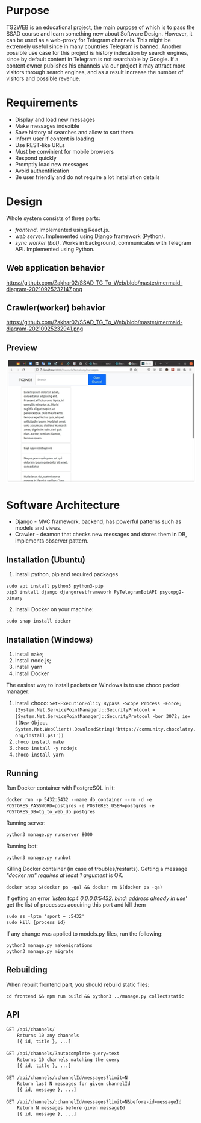 # Purpose

TG2WEB is an educational project, the main purpose of which is to pass the SSAD course and
learn something new about Software Design. However, it can be used as a web-proxy for
Telegram channels. This might be extremely useful since in many countries Telegram is banned.
Another possible use case for this project is history indexation by search engines, since by
default content in Telegram is not searchable by Google. If a content owner publishes his
channels via our project it may attract more visitors through search engines, and as a result
increase the number of visitors and possible revenue.

# Requirements

* Display and load new messages
* Make messages indexible
* Save history of searches and allow to sort them
* Inform user if content is loading
* Use REST-like URLs
* Must be convinient for mobile browsers
* Respond quickly
* Promptly load new messages
* Avoid authentification
* Be user friendly and do not require a lot installation details 

# Design

Whole system consists of three parts:

 * *frontend*. Implemented using React.js.
 * *web server*. Implemented using Django framework (Python).
 * *sync worker (bot)*. Works in background, communicates with Telegram API. Implemented using Python.<br />
## Web application behavior<br />
https://github.com/Zakhar02/SSAD_TG_To_Web/blob/master/mermaid-diagram-20210925232147.png
## Crawler(worker) behavior<br />
https://github.com/Zakhar02/SSAD_TG_To_Web/blob/master/mermaid-diagram-20210925232941.png

## Preview<br />
![front](https://github.com/Zakhar02/SSAD_TG_To_Web/blob/master/photo_2021-09-25_23-43-32.jpg)

# Software Architecture 

* Django - MVC framework, backend, has powerful patterns such as models and views.
* Crawler - deamon that checks new messages and stores them in DB, implements observer pattern.

## Installation (Ubuntu)
1. Install python, pip and required packages
```shell
sudo apt install python3 python3-pip
pip3 install django djangorestframework PyTelegramBotAPI psycopg2-binary
```
2. Install Docker on your machine:
```shell
sudo snap install docker
```
## Installation (Windows)

1) install `make`;
2) install node.js;
3) install yarn
4) install Docker

The easiest way to install packets on Windows is to use choco packet manager:

1) install choco: `Set-ExecutionPolicy Bypass -Scope Process -Force; [System.Net.ServicePointManager]::SecurityProtocol = [System.Net.ServicePointManager]::SecurityProtocol -bor 3072; iex ((New-Object System.Net.WebClient).DownloadString('https://community.chocolatey.org/install.ps1'))`
2) `choco install make`
3) `choco install -y nodejs`
4) `choco install yarn`


## Running
Run Docker container with PostgreSQL in it:
```shell
docker run -p 5432:5432 --name db_container --rm -d -e POSTGRES_PASSWORD=postgres -e POSTGRES_USER=postgres -e POSTGRES_DB=tg_to_web_db postgres
```
Running server: 
```shell
python3 manage.py runserver 8000
```
Running bot:
```shell
python3 manage.py runbot
```
Killing Docker container (in case of troubles/restarts). Getting a message
*"docker rm" requires at least 1 argument* is OK.
```shell
docker stop $(docker ps -qa) && docker rm $(docker ps -qa)
```
If getting an error *'listen tcp4 0.0.0.0:5432: bind: address already in use'*
get the list of processes acquiring this port and kill them
```shell
sudo ss -lptn 'sport = :5432'
sudo kill {process id}
```
If any change was applied to models.py files, run the following:
```shell
python3 manage.py makemigrations
python3 manage.py migrate
```
## Rebuilding
When rebuilt frontend part, you should rebuild static files:
```shell
cd frontend && npm run build && python3 ../manage.py collectstatic
```

## API
```
GET /api/channels/
    Returns 10 any channels
    [{ id, title }, ...]

GET /api/channels/?autocomplete-query=text
    Returns 10 channels matching the query
    [{ id, title }, ...]

GET /api/channels/:channelId/messages?limit=N
    Return last N messages for given channelId
    [{ id, message }, ...]

GET /api/channels/:channelId/messages?limit=N&before-id=messageId
    Return N messages before given messageId
    [{ id, message }, ...]

```
